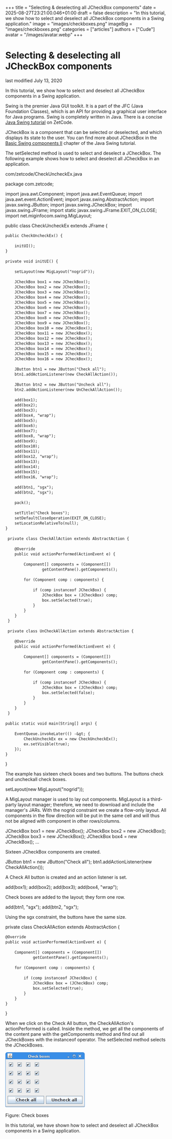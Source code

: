 +++
title = "Selecting & deselecting all JCheckBox components"
date = 2025-08-27T23:21:00.046+01:00
draft = false
description = "In this tutorial, we show how to select and deselect all JCheckBox components in a Swing application."
image = "images/checkboxes.png"
imageBig = "images/checkboxes.png"
categories = ["articles"]
authors = ["Cude"]
avatar = "/images/avatar.webp"
+++

# Selecting &amp; deselecting all JCheckBox components

last modified July 13, 2020 

In this tutorial, we show how to select and deselect all JCheckBox components in a Swing
application.

Swing is the premier Java GUI toolkit. It is a part of the JFC (Java Foundation Classes), 
which is an API for providing a graphical user interface for Java programs. Swing is completely written in Java.
There is a concise [Java Swing tutorial](http://zetcode.com/tutorials/javaswingtutorial/)
on ZetCode.

JCheckBox is a component that can be selected or deselected, 
and which displays its state to the user. You can find more about JCheckBox 
in the [Basic Swing components II](http://zetcode.com/tutorials/javaswingtutorial/basicswingcomponentsII/)
chapter of the Java Swing tutorial.

The setSelected method is used to select and deselect a JCheckBox. 
The following example shows how to select and deselect all JCheckBox in an application.

com/zetcode/CheckUncheckEx.java
  

package com.zetcode;

import java.awt.Component;
import java.awt.EventQueue;
import java.awt.event.ActionEvent;
import javax.swing.AbstractAction;
import javax.swing.JButton;
import javax.swing.JCheckBox;
import javax.swing.JFrame;
import static javax.swing.JFrame.EXIT_ON_CLOSE;
import net.miginfocom.swing.MigLayout;

public class CheckUncheckEx extends JFrame {

    public CheckUncheckEx() {

        initUI();
    }

    private void initUI() {

        setLayout(new MigLayout("nogrid"));

        JCheckBox box1 = new JCheckBox();
        JCheckBox box2 = new JCheckBox();
        JCheckBox box3 = new JCheckBox();
        JCheckBox box4 = new JCheckBox();
        JCheckBox box5 = new JCheckBox();
        JCheckBox box6 = new JCheckBox();
        JCheckBox box7 = new JCheckBox();
        JCheckBox box8 = new JCheckBox();
        JCheckBox box9 = new JCheckBox();
        JCheckBox box10 = new JCheckBox();
        JCheckBox box11 = new JCheckBox();
        JCheckBox box12 = new JCheckBox();
        JCheckBox box13 = new JCheckBox();
        JCheckBox box14 = new JCheckBox();
        JCheckBox box15 = new JCheckBox();
        JCheckBox box16 = new JCheckBox();

        JButton btn1 = new JButton("Check all");
        btn1.addActionListener(new CheckAllAction());

        JButton btn2 = new JButton("Uncheck all");        
        btn2.addActionListener(new UnCheckAllAction());      

        add(box1);
        add(box2);
        add(box3);
        add(box4, "wrap");
        add(box5);
        add(box6);
        add(box7);
        add(box8, "wrap");
        add(box9);
        add(box10);
        add(box11);
        add(box12, "wrap");
        add(box13);
        add(box14);
        add(box15);
        add(box16, "wrap");

        add(btn1, "sgx");
        add(btn2, "sgx");

        pack();

        setTitle("Check boxes");
        setDefaultCloseOperation(EXIT_ON_CLOSE);
        setLocationRelativeTo(null);
    }
    
     private class CheckAllAction extends AbstractAction {

        @Override
        public void actionPerformed(ActionEvent e) {
            
            Component[] components = (Component[]) 
                    getContentPane().getComponents();

            for (Component comp : components) {

                if (comp instanceof JCheckBox) {
                    JCheckBox box = (JCheckBox) comp;
                    box.setSelected(true);
                }
            }            
        }
     }
     
     private class UnCheckAllAction extends AbstractAction {

        @Override
        public void actionPerformed(ActionEvent e) {
            
            Component[] components = (Component[]) 
                    getContentPane().getComponents();

            for (Component comp : components) {

                if (comp instanceof JCheckBox) {
                    JCheckBox box = (JCheckBox) comp;
                    box.setSelected(false);
                }
            }            
        }
     }     

    public static void main(String[] args) {

        EventQueue.invokeLater(() -&gt; {
            CheckUncheckEx ex = new CheckUncheckEx();
            ex.setVisible(true);
        });
    }
}

The example has sixteen check boxes and two buttons. The buttons check and uncheckall check boxes.

setLayout(new MigLayout("nogrid"));

A MigLayout manager is used to lay out components. MigLayout is a third-party 
layout manager; therefore, we need to download and include the manager's JARs. With the nogrid
constraint we create a flow-only layout. All components in the flow direction will be put in 
the same cell and will thus not be aligned with component in other rows/columns. 

JCheckBox box1 = new JCheckBox();
JCheckBox box2 = new JCheckBox();
JCheckBox box3 = new JCheckBox();
JCheckBox box4 = new JCheckBox();
...

Sixteen JCheckBox components are created.

JButton btn1 = new JButton("Check all");
btn1.addActionListener(new CheckAllAction());

A Check All button is created and an action listener is set.

add(box1);
add(box2);
add(box3);
add(box4, "wrap");

Check boxes are added to the layout; they form one row.

add(btn1, "sgx");
add(btn2, "sgx");

Using the sgx constraint, the buttons have the same size.

private class CheckAllAction extends AbstractAction {

    @Override
    public void actionPerformed(ActionEvent e) {
        
        Component[] components = (Component[]) 
                getContentPane().getComponents();

        for (Component comp : components) {

            if (comp instanceof JCheckBox) {
                JCheckBox box = (JCheckBox) comp;
                box.setSelected(true);
            }
        }            
    }
}

When we click on the Check All button, the CheckAllAction's actionPerformed
is called. Inside the method, we get all the components of the content pane with the getComponents 
method and find out all JCheckBoxes with the instanceof 
operator. The setSelected method selects the JCheckBoxes.

![checkboxes.png](images/checkboxes.png)

Figure: Check boxes

In this tutorial, we have shown how to select and deselect all JCheckBox components
in a Swing application.